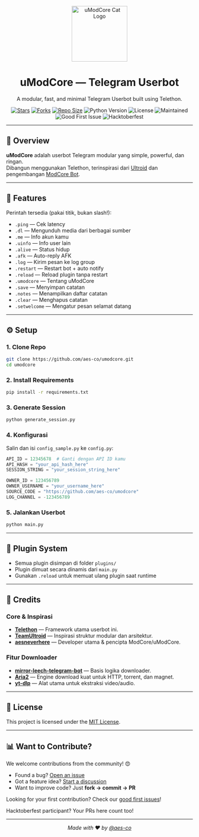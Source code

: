 <p align="center">
  <img src="https://github.com/images/mona-whisper.gif" alt="uModCore Cat Logo" width="150"/>
</p>

<h1 align="center"><b>uModCore — Telegram Userbot</b></h1>

<p align="center">
  A modular, fast, and minimal Telegram Userbot built using Telethon.
</p>

<p align="center">
  <a href="https://github.com/aes-co/umodcore"><img src="https://img.shields.io/github/stars/aes-co/umodcore?style=flat-square&color=yellow" alt="Stars"/></a>
  <a href="https://github.com/aes-co/umodcore/fork"><img src="https://img.shields.io/github/forks/aes-co/umodcore?style=flat-square&color=orange" alt="Forks"/></a>
  <a href="https://github.com/aes-co/umodcore"><img src="https://img.shields.io/github/repo-size/aes-co/umodcore?style=flat-square&color=green" alt="Repo Size"/></a>
  <img src="https://img.shields.io/badge/Python-3.10+-blue?style=flat-square" alt="Python Version"/>
  <img src="https://img.shields.io/badge/License-MIT-lightgrey?style=flat-square" alt="License"/>
  <img src="https://img.shields.io/badge/Maintained-Yes-brightgreen?style=flat-square" alt="Maintained"/>
  <img src="https://img.shields.io/badge/good%20first%20issue-welcome-blueviolet?style=flat-square" alt="Good First Issue"/>
  <img src="https://img.shields.io/badge/hacktoberfest-accepted-orange?style=flat-square" alt="Hacktoberfest"/>
</p>

---

## 🧠 Overview

**uModCore** adalah userbot Telegram modular yang simple, powerful, dan ringan.  
Dibangun menggunakan Telethon, terinspirasi dari [Ultroid](https://github.com/TeamUltroid/Ultroid) dan pengembangan [ModCore Bot](https://github.com/aes-co/modcore).

---

## 🚀 Features

Perintah tersedia (pakai titik, bukan slash!):

- `.ping` — Cek latency
- `.dl` — Mengunduh media dari berbagai sumber
- `.me` — Info akun kamu
- `.uinfo` — Info user lain
- `.alive` — Status hidup
- `.afk` — Auto-reply AFK
- `.log` — Kirim pesan ke log group
- `.restart` — Restart bot + auto notify
- `.reload` — Reload plugin tanpa restart
- `.umodcore` — Tentang uModCore
- `.save` — Menyimpan catatan
- `.notes` — Menampilkan daftar catatan
- `.clear` — Menghapus catatan
- `.setwelcome` — Mengatur pesan selamat datang

---

## ⚙️ Setup

### 1. Clone Repo

```bash
git clone https://github.com/aes-co/umodcore.git
cd umodcore
```

### 2. Install Requirements

```bash
pip install -r requirements.txt
```

### 3. Generate Session

```bash
python generate_session.py
```

### 4. Konfigurasi

Salin dan isi `config_sample.py` ke `config.py`:

```python
API_ID = 12345678  # Ganti dengan API ID kamu
API_HASH = "your_api_hash_here"
SESSION_STRING = "your_session_string_here"

OWNER_ID = 123456789
OWNER_USERNAME = "your_username_here"
SOURCE_CODE = "https://github.com/aes-co/umodcore"
LOG_CHANNEL = -123456789
```

### 5. Jalankan Userbot

```bash
python main.py
```

---

## 📂 Plugin System

- Semua plugin disimpan di folder `plugins/`
- Plugin dimuat secara dinamis dari `main.py`
- Gunakan `.reload` untuk memuat ulang plugin saat runtime

---

## 🤝 Credits

### Core & Inspirasi

- **[Telethon](https://github.com/LonamiWebs/Telethon)** — Framework utama userbot ini.
- **[TeamUltroid](https://github.com/TeamUltroid)** — Inspirasi struktur modular dan arsitektur.
- **[aesneverhere](https://t.me/aesneverhere)** — Developer utama & pencipta ModCore/uModCore.

### Fitur Downloader

- **[mirror-leech-telegram-bot](https://github.com/anasty17/mirror-leech-telegram-bot)** — Basis logika downloader.
- **[Aria2](https://github.com/aria2/aria2)** — Engine download kuat untuk HTTP, torrent, dan magnet.
- **[yt-dlp](https://github.com/yt-dlp/yt-dlp)** — Alat utama untuk ekstraksi video/audio.

---

## 📄 License

This project is licensed under the [MIT License](https://opensource.org/licenses/MIT).

---

## 📊 Want to Contribute?

We welcome contributions from the community! 😍

- Found a bug? [Open an issue](https://github.com/aes-co/umodcore/issues)
- Got a feature idea? [Start a discussion](https://github.com/aes-co/umodcore/discussions)
- Want to improve code? Just **fork → commit → PR**

Looking for your first contribution? Check our [good first issues](https://github.com/aes-co/umodcore/labels/good%20first%20issue)!

Hacktoberfest participant? Your PRs here count too!

---

<p align="center">
  <i>Made with ❤️ by <a href="https://t.me/aesneverhere">@aes-co</a></i>
</p>
